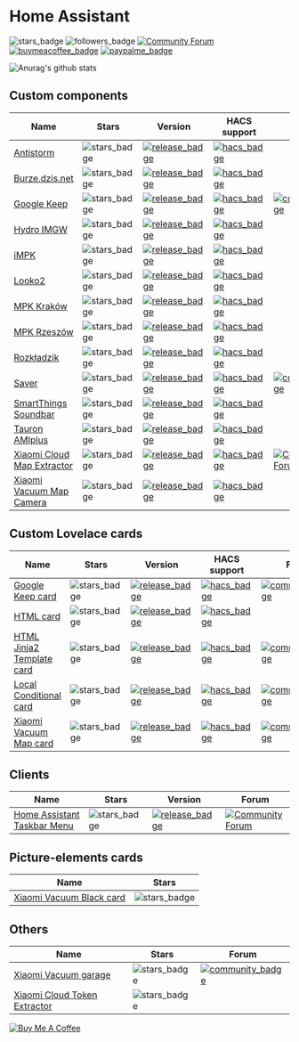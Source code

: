 # Home Assistant
![stars_badge](https://img.shields.io/github/stars/PiotrMachowski?affiliations=OWNER&label=Total%20Stars)
![followers_badge](https://img.shields.io/github/followers/PiotrMachowski?label=Followers)
[![Community Forum](https://img.shields.io/badge/Community-Forum-41BDF5.svg?style=popout)](https://community.home-assistant.io/u/3_14)
[![buymeacoffee_badge](https://img.shields.io/badge/Donate-Buy%20Me%20a%20Coffee-ff813f?style=flat)](https://www.buymeacoffee.com/PiotrMachowski)
[![paypalme_badge](https://img.shields.io/badge/Donate-PayPal-0070ba?style=flat)](https://paypal.me/PiMachowski)

![Anurag's github stats](https://github-readme-stats.vercel.app/api?username=PiotrMachowski&theme=dark)

## Custom components

| Name                                                                                                                        | Stars                                                                                                                          | Version                                                                                                                                                                                                                                               | HACS support                                                                                                        | Forum                                                                                                                                                                                   |
|-----------------------------------------------------------------------------------------------------------------------------|--------------------------------------------------------------------------------------------------------------------------------|-------------------------------------------------------------------------------------------------------------------------------------------------------------------------------------------------------------------------------------------------------|---------------------------------------------------------------------------------------------------------------------|-----------------------------------------------------------------------------------------------------------------------------------------------------------------------------------------|
| [Antistorm](https://github.com/PiotrMachowski/Home-Assistant-custom-components-Antistorm)                                   | ![stars_badge](https://img.shields.io/github/stars/PiotrMachowski/Home-Assistant-custom-components-Antistorm)                  | [![release_badge](https://img.shields.io/github/v/release/PiotrMachowski/Home-Assistant-custom-components-Antistorm)](https://github.com/PiotrMachowski/Home-Assistant-custom-components-Antistorm/releases/latest)                                   | [![hacs_badge](https://img.shields.io/badge/HACS-Default-green.svg)](https://hacs.xyz/docs/faq/custom_repositories) |                                                                                                                                                                                         |
| [Burze.dzis.net](https://github.com/PiotrMachowski/Home-Assistant-custom-components-Burze.dzis.net)                         | ![stars_badge](https://img.shields.io/github/stars/PiotrMachowski/Home-Assistant-custom-components-Burze.dzis.net)             | [![release_badge](https://img.shields.io/github/v/release/PiotrMachowski/Home-Assistant-custom-components-Burze.dzis.net)](https://github.com/PiotrMachowski/Home-Assistant-custom-components-Burze.dzis.net/releases/latest)                         | [![hacs_badge](https://img.shields.io/badge/HACS-Default-green.svg)](https://hacs.xyz/docs/faq/custom_repositories) |                                                                                                                                                                                         |
| [Google Keep](https://github.com/PiotrMachowski/Home-Assistant-custom-components-Google-Keep)                               | ![stars_badge](https://img.shields.io/github/stars/PiotrMachowski/Home-Assistant-custom-components-Google-Keep)                | [![release_badge](https://img.shields.io/github/v/release/PiotrMachowski/Home-Assistant-custom-components-Google-Keep)](https://github.com/PiotrMachowski/Home-Assistant-custom-components-Google-Keep/releases/latest)                               | [![hacs_badge](https://img.shields.io/badge/HACS-Default-green.svg)](https://hacs.xyz/docs/faq/custom_repositories) | [![community_badge](https://img.shields.io/badge/Community-Forum-41BDF5.svg?style=popout)](https://community.home-assistant.io/t/google-keep-custom-component-and-lovelace-card/131752) |
| [Hydro IMGW](https://github.com/PiotrMachowski/Home-Assistant-custom-components-Hydro-IMGW)                                 | ![stars_badge](https://img.shields.io/github/stars/PiotrMachowski/Home-Assistant-custom-components-Hydro-IMGW)                 | [![release_badge](https://img.shields.io/github/v/release/PiotrMachowski/Home-Assistant-custom-components-Hydro-IMGW)](https://github.com/PiotrMachowski/Home-Assistant-custom-components-Hydro-IMGW/releases/latest)                                 | [![hacs_badge](https://img.shields.io/badge/HACS-Custom-orange.svg)](https://hacs.xyz/docs/faq/custom_repositories) |                                                                                                                                                                                         |
| [iMPK](https://github.com/PiotrMachowski/Home-Assistant-custom-components-iMPK)                                             | ![stars_badge](https://img.shields.io/github/stars/PiotrMachowski/Home-Assistant-custom-components-iMPK)                       | [![release_badge](https://img.shields.io/github/v/release/PiotrMachowski/Home-Assistant-custom-components-iMPK)](https://github.com/PiotrMachowski/Home-Assistant-custom-components-iMPK/releases/latest)                                             | [![hacs_badge](https://img.shields.io/badge/HACS-Default-green.svg)](https://hacs.xyz/docs/faq/custom_repositories) |                                                                                                                                                                                         |
| [Looko2](https://github.com/PiotrMachowski/Home-Assistant-custom-components-Looko2)                                         | ![stars_badge](https://img.shields.io/github/stars/PiotrMachowski/Home-Assistant-custom-components-Looko2)                     | [![release_badge](https://img.shields.io/github/v/release/PiotrMachowski/Home-Assistant-custom-components-Looko2)](https://github.com/PiotrMachowski/Home-Assistant-custom-components-Looko2/releases/latest)                                         | [![hacs_badge](https://img.shields.io/badge/HACS-Default-green.svg)](https://hacs.xyz/docs/faq/custom_repositories) |                                                                                                                                                                                         |
| [MPK Kraków](https://github.com/PiotrMachowski/Home-Assistant-custom-components-MPK-KR)                                     | ![stars_badge](https://img.shields.io/github/stars/PiotrMachowski/Home-Assistant-custom-components-MPK-KR)                     | [![release_badge](https://img.shields.io/github/v/release/PiotrMachowski/Home-Assistant-custom-components-MPK-KR)](https://github.com/PiotrMachowski/Home-Assistant-custom-components-MPK-KR/releases/latest)                                         | [![hacs_badge](https://img.shields.io/badge/HACS-Custom-orange.svg)](https://hacs.xyz/docs/faq/custom_repositories) |                                                                                                                                                                                         |
| [MPK Rzeszów](https://github.com/PiotrMachowski/Home-Assistant-custom-components-MPK-Rzeszow)                               | ![stars_badge](https://img.shields.io/github/stars/PiotrMachowski/Home-Assistant-custom-components-MPK-Rzeszow)                | [![release_badge](https://img.shields.io/github/v/release/PiotrMachowski/Home-Assistant-custom-components-MPK-Rzeszow)](https://github.com/PiotrMachowski/Home-Assistant-custom-components-MPK-Rzeszow/releases/latest)                               | [![hacs_badge](https://img.shields.io/badge/HACS-Custom-orange.svg)](https://hacs.xyz/docs/faq/custom_repositories) |                                                                                                                                                                                         |
| [Rozkładzik](https://github.com/PiotrMachowski/Home-Assistant-custom-components-Rozkladzik)                                 | ![stars_badge](https://img.shields.io/github/stars/PiotrMachowski/Home-Assistant-custom-components-Rozkladzik)                 | [![release_badge](https://img.shields.io/github/v/release/PiotrMachowski/Home-Assistant-custom-components-Rozkladzik)](https://github.com/PiotrMachowski/Home-Assistant-custom-components-Rozkladzik/releases/latest)                                 | [![hacs_badge](https://img.shields.io/badge/HACS-Default-green.svg)](https://hacs.xyz/docs/faq/custom_repositories) |                                                                                                                                                                                         |
| [Saver](https://github.com/PiotrMachowski/Home-Assistant-custom-components-Saver)                                           | ![stars_badge](https://img.shields.io/github/stars/PiotrMachowski/Home-Assistant-custom-components-Saver)                      | [![release_badge](https://img.shields.io/github/v/release/PiotrMachowski/Home-Assistant-custom-components-Saver)](https://github.com/PiotrMachowski/Home-Assistant-custom-components-Saver/releases/latest)                                           | [![hacs_badge](https://img.shields.io/badge/HACS-Default-green.svg)](https://hacs.xyz/docs/faq/custom_repositories) | [![community_badge](https://img.shields.io/badge/Community-Forum-41BDF5.svg?style=popout)](https://community.home-assistant.io/t/custom-component-saver/204249)                         |
| [SmartThings Soundbar](https://github.com/PiotrMachowski/Home-Assistant-custom-components-SmartThings-Soundbar)             | ![stars_badge](https://img.shields.io/github/stars/PiotrMachowski/Home-Assistant-custom-components-SmartThings-Soundbar)       | [![release_badge](https://img.shields.io/github/v/release/PiotrMachowski/Home-Assistant-custom-components-SmartThings-Soundbar)](https://github.com/PiotrMachowski/Home-Assistant-custom-components-SmartThings-Soundbar/releases/latest)             | [![hacs_badge](https://img.shields.io/badge/HACS-Custom-orange.svg)](https://hacs.xyz/docs/faq/custom_repositories) |                                                                                                                                                                                         |
| [Tauron AMIplus](https://github.com/PiotrMachowski/Home-Assistant-custom-components-Tauron-AMIplus)                         | ![stars_badge](https://img.shields.io/github/stars/PiotrMachowski/Home-Assistant-custom-components-Tauron-AMIplus)             | [![release_badge](https://img.shields.io/github/v/release/PiotrMachowski/Home-Assistant-custom-components-Tauron-AMIplus)](https://github.com/PiotrMachowski/Home-Assistant-custom-components-Tauron-AMIplus/releases/latest)                         | [![hacs_badge](https://img.shields.io/badge/HACS-Default-green.svg)](https://hacs.xyz/docs/faq/custom_repositories) |                                                                                                                                                                                         |
| [Xiaomi Cloud Map Extractor](https://github.com/PiotrMachowski/Home-Assistant-custom-components-Xiaomi-Cloud-Map-Extractor) | ![stars_badge](https://img.shields.io/github/stars/PiotrMachowski/Home-Assistant-custom-components-Xiaomi-Cloud-Map-Extractor) | [![release_badge](https://img.shields.io/github/v/release/PiotrMachowski/Home-Assistant-custom-components-Xiaomi-Cloud-Map-Extractor)](https://github.com/PiotrMachowski/Home-Assistant-custom-components-Xiaomi-Cloud-Map-Extractor/releases/latest) | [![hacs_badge](https://img.shields.io/badge/HACS-Custom-orange.svg)](https://hacs.xyz/docs/faq/custom_repositories) | [![Community Forum](https://img.shields.io/badge/Community-Forum-41BDF5.svg?style=popout)](https://community.home-assistant.io/t/xiaomi-cloud-vacuum-map-extractor/231292)              |
| [Xiaomi Vacuum Map Camera](https://github.com/PiotrMachowski/Home-Assistant-custom-components-Xiaomi-Vacuum-Map-Camera)     | ![stars_badge](https://img.shields.io/github/stars/PiotrMachowski/Home-Assistant-custom-components-Xiaomi-Vacuum-Map-Camera)   | [![release_badge](https://img.shields.io/github/v/release/PiotrMachowski/Home-Assistant-custom-components-Xiaomi-Vacuum-Map-Camera)](https://github.com/PiotrMachowski/Home-Assistant-custom-components-Xiaomi-Vacuum-Map-Camera/releases/latest)     | [![hacs_badge](https://img.shields.io/badge/HACS-Custom-orange.svg)](https://hacs.xyz/docs/faq/custom_repositories) |                                                                                                                                                                                         |

## Custom Lovelace cards

| Name                                                                                                             | Stars                                                                                                                | Version                                                                                                                                                                                                                           | HACS support                                                                                                        | Forum                                                                                                                                                                                   |
|------------------------------------------------------------------------------------------------------------------|----------------------------------------------------------------------------------------------------------------------|-----------------------------------------------------------------------------------------------------------------------------------------------------------------------------------------------------------------------------------|---------------------------------------------------------------------------------------------------------------------|-----------------------------------------------------------------------------------------------------------------------------------------------------------------------------------------|
| [Google Keep card](https://github.com/PiotrMachowski/lovelace-google-keep-card)                                  | ![stars_badge](https://img.shields.io/github/stars/PiotrMachowski/lovelace-google-keep-card)                         | [![release_badge](https://img.shields.io/github/v/release/PiotrMachowski/lovelace-google-keep-card)](https://github.com/PiotrMachowski/lovelace-google-keep-card/releases/latest)                                                 | [![hacs_badge](https://img.shields.io/badge/HACS-Default-green.svg)](https://hacs.xyz/docs/faq/custom_repositories) | [![community_badge](https://img.shields.io/badge/Community-Forum-41BDF5.svg?style=popout)](https://community.home-assistant.io/t/google-keep-custom-component-and-lovelace-card/131752) |
| [HTML card](https://github.com/PiotrMachowski/Home-Assistant-Lovelace-HTML-card)                                 | ![stars_badge](https://img.shields.io/github/stars/PiotrMachowski/Home-Assistant-Lovelace-HTML-card)                 | [![release_badge](https://img.shields.io/github/v/release/PiotrMachowski/Home-Assistant-Lovelace-HTML-card)](https://github.com/PiotrMachowski/Home-Assistant-Lovelace-HTML-card/releases/latest)                                 | [![hacs_badge](https://img.shields.io/badge/HACS-Default-green.svg)](https://hacs.xyz/docs/faq/custom_repositories) |                                                                                                                                                                                         |
| [HTML Jinja2 Template card](https://github.com/PiotrMachowski/Home-Assistant-Lovelace-HTML-Jinja2-Template-card) | ![stars_badge](https://img.shields.io/github/stars/PiotrMachowski/Home-Assistant-Lovelace-HTML-Jinja2-Template-card) | [![release_badge](https://img.shields.io/github/v/release/PiotrMachowski/Home-Assistant-Lovelace-HTML-Jinja2-Template-card)](https://github.com/PiotrMachowski/Home-Assistant-Lovelace-HTML-Jinja2-Template-card/releases/latest) | [![hacs_badge](https://img.shields.io/badge/HACS-Default-green.svg)](https://hacs.xyz/docs/faq/custom_repositories) | [![community_badge](https://img.shields.io/badge/Community-Forum-41BDF5.svg?style=popout)](https://community.home-assistant.io/t/html-jinja2-template-card/134550)                      |
| [Local Conditional card](https://github.com/PiotrMachowski/Home-Assistant-Lovelace-Local-Conditional-card)       | ![stars_badge](https://img.shields.io/github/stars/PiotrMachowski/Home-Assistant-Lovelace-Local-Conditional-card)    | [![release_badge](https://img.shields.io/github/v/release/PiotrMachowski/Home-Assistant-Lovelace-Local-Conditional-card)](https://github.com/PiotrMachowski/Home-Assistant-Lovelace-Local-Conditional-card/releases/latest)       | [![hacs_badge](https://img.shields.io/badge/HACS-Default-green.svg)](https://hacs.xyz/docs/faq/custom_repositories) | [![community_badge](https://img.shields.io/badge/Community-Forum-41BDF5.svg?style=popout)](https://community.home-assistant.io/t/lovelace-local-conditional-card/145145)                |
| [Xiaomi Vacuum Map card](https://github.com/PiotrMachowski/Home-Assistant-Lovelace-Xiaomi-Vacuum-Map-card)       | ![stars_badge](https://img.shields.io/github/stars/PiotrMachowski/Home-Assistant-Lovelace-Xiaomi-Vacuum-Map-card)    | [![release_badge](https://img.shields.io/github/v/release/PiotrMachowski/Home-Assistant-Lovelace-Xiaomi-Vacuum-Map-card)](https://github.com/PiotrMachowski/Home-Assistant-Lovelace-Xiaomi-Vacuum-Map-card/releases/latest)       | [![hacs_badge](https://img.shields.io/badge/HACS-Default-green.svg)](https://hacs.xyz/docs/faq/custom_repositories) | [![community_badge](https://img.shields.io/badge/Community-Forum-41BDF5.svg?style=popout)](https://community.home-assistant.io/t/xiaomi-vacuum-interactive-map-card/123901)             |

## Clients

| Name                                                                                         | Stars                                                                                          | Version                                                                                                                                                                               | Forum                                                                                                                                                                                           |
|----------------------------------------------------------------------------------------------|------------------------------------------------------------------------------------------------|---------------------------------------------------------------------------------------------------------------------------------------------------------------------------------------|-------------------------------------------------------------------------------------------------------------------------------------------------------------------------------------------------|
| [Home Assistant Taskbar Menu](https://github.com/PiotrMachowski/Home-Assistant-Taskbar-Menu) | ![stars_badge](https://img.shields.io/github/stars/PiotrMachowski/Home-Assistant-Taskbar-Menu) | [![release_badge](https://img.shields.io/github/v/release/PiotrMachowski/Home-Assistant-Taskbar-Menu)](https://github.com/PiotrMachowski/Home-Assistant-Taskbar-Menu/releases/latest) | [![Community Forum](https://img.shields.io/badge/Community-Forum-41BDF5.svg?style=popout)](https://community.home-assistant.io/t/home-assistant-windows-app-home-assistant-taskbar-menu/207972) |

## Picture-elements cards

| Name                                                                                                              | Stars                                                                                                                  |
|-------------------------------------------------------------------------------------------------------------------|------------------------------------------------------------------------------------------------------------------------|
| [Xiaomi Vacuum Black card](https://github.com/PiotrMachowski/Home-Assistant-picture-elements-Xiaomi-Vacuum-black) | ![stars_badge](https://img.shields.io/github/stars/PiotrMachowski/Home-Assistant-picture-elements-Xiaomi-Vacuum-black) |

## Others

| Name                                                                                            | Stars                                                                                                  | Forum                                                                                                                                                         |
|-------------------------------------------------------------------------------------------------|--------------------------------------------------------------------------------------------------------|---------------------------------------------------------------------------------------------------------------------------------------------------------------|
| [Xiaomi Vacuum garage](https://github.com/PiotrMachowski/Home-Assistant-Xiaomi-Vacuum-garage)   | ![stars_badge](https://img.shields.io/github/stars/PiotrMachowski/Home-Assistant-Xiaomi-Vacuum-garage) | [![community_badge](https://img.shields.io/badge/Community-Forum-41BDF5.svg?style=popout)](https://community.home-assistant.io/t/xiaomi-vacuum-garage/134311) |
| [Xiaomi Cloud Token Extractor](https://github.com/PiotrMachowski/Xiaomi-cloud-tokens-extractor) | ![stars_badge](https://img.shields.io/github/stars/PiotrMachowski/Xiaomi-cloud-tokens-extractor)       |                                                                                                                                                               |



<a href="https://www.buymeacoffee.com/PiotrMachowski" target="_blank"><img src="https://bmc-cdn.nyc3.digitaloceanspaces.com/BMC-button-images/custom_images/orange_img.png" alt="Buy Me A Coffee" style="height: auto !important;width: auto !important;" ></a>
